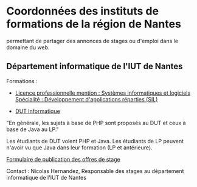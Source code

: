 # Coordonnées des instituts de formations de la région de Nantes

permettant de partager des annonces de stages ou d'emploi dans le domaine du web.

## Département informatique de l'IUT de Nantes

Formations :

- [Licence professionnelle mention : Systèmes informatiques et logiciels Spécialité : Développement d'applications réparties (SIL)](http://www.iutnantes.univ-nantes.fr/SI00165/0/fiche___formation/&RH=1364301271082&ONGLET=3)

- [DUT Informatique](http://www.iutnantes.univ-nantes.fr/321/0/fiche___formation/&RH=1364294977339&ONGLET=3)

"En générale, les sujets à base de PHP sont proposés au DUT et ceux à base de Java au LP."

Les étudiants de DUT voient PHP et Java. 
Les étudiants de LP peuvent n'avoir vu que Java dans leur formation (LP et antérieure).

[Formulaire de publication des offres de stage](https://gestion-stages.iut-nantes.univ-nantes.fr/GestionStages/accueilInfo.do)

Contact : Nicolas Hernandez, Responsable des stages au département informatique de l'IUT de Nantes
